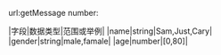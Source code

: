 url:getMessage
number:

|字段|数据类型|范围或举例|
|name|string|Sam,Just,Cary|
|gender|string|male,famale|
|age|number|[0,80]|